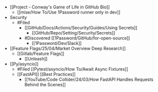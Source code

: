 - [[Project - Conway's Game of Life in GitHub Bio]]
	- [[mise/How To/Use 1Password runner only in dev]]
- Security
	- #Filed
		- [[GitHub/Docs/Actions/Security/Guides/Using Secrets]]
			- [[GitHub/Repo/Setting/Security/Secrets]]
		- #Discovered [[1Password/GitHub/for-open-source]]
			- [[1Password/Dev/Slack]]
- [[Feature Flags/25/04/Market Overview Deep Research]]
	- [[Gitlab/Feature Flags]]
		- [[Unleash]]
- [[Py/asyncio]]
	- #Filed [[Pytest/asyncio/How To/Await Async Fixtures]]
	- [[FastAPI]] [[Best Practices]]
		- [[YouTube/Code Collider/24/03/How FastAPI Handles Requests Behind the Scenes]]